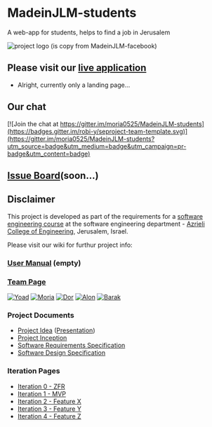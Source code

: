 # MadeinJLM-students
A web-app for students, helps to find a job in Jerusalem


![project logo (is copy from MadeinJLM-facebook)](https://github.com/moria0525/MadeinJLM-students/blob/master/logo.png)

## Please visit our [live application](https://demo.reactstarterkit.com/)
- Alright, currently only a landing page...

## Our chat
[![Join the chat at https://gitter.im/moria0525/MadeinJLM-students](https://badges.gitter.im/robi-y/seproject-team-template.svg)](https://gitter.im/moria0525/MadeinJLM-students?utm_source=badge&utm_medium=badge&utm_campaign=pr-badge&utm_content=badge)

## [Issue Board](https://huboard.com/robi-y/seproject-team-template#/)(soon...)

## Disclaimer
This project is developed as part of the requirements for a [software engineering course](https://github.com/jce-il/se-class/wiki) at the software engineering department - [Azrieli College of Engineering](http://www.jce.ac.il/), Jerusalem, Israel.

Please visit our wiki for furthur project info: 

### [User Manual](../../wiki/user-manual) (empty)

### [Team Page](../../wiki/team)
[![Yoad](https://avatars3.githubusercontent.com/u/17547266?v=3&s=10)](https://github.com/sh00ki)
[![Moria]()](https://github.com/moria0525)
[![Dor](https://avatars1.githubusercontent.com/u/17564511?v=3&s=400)](https://github.com/Dor-H)
[![Alon](https://avatars1.githubusercontent.com/u/17544440?v=3&s=400)](https://github.com/alonshmilo)
[![Barak](https://avatars2.githubusercontent.com/u/9195309?v=3&s=400)](https://github.com/Think-Smart)

### Project Documents
- [Project Idea](docs/idea.pdf) ([Presentation](docs/idea-slides.pdf))
- [Project Inception](../../wiki/inception)
- [Software Requirements Specification](../../wiki/srs)
- [Software Design Specification](../../wiki/sds)

### Iteration Pages
- [Iteration 0 - ZFR](../../wiki/iter0-zfr)
- [Iteration 1 - MVP]()
- [Iteration 2 - Feature X]()
- [Iteration 3 - Feature Y]()
- [Iteration 4 - Feature Z]()



